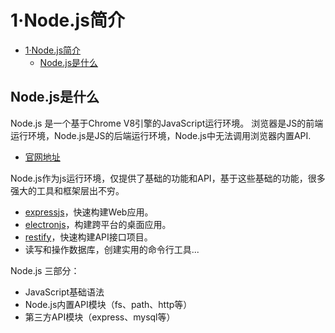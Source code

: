 # 1·Node.js简介

- [1·Node.js简介](#1nodejs简介)
  - [Node.js是什么](#nodejs是什么)

## Node.js是什么
Node.js 是一个基于Chrome V8引擎的JavaScript运行环境。
浏览器是JS的前端运行环境，Node.js是JS的后端运行环境，Node.js中无法调用浏览器内置API.

- [官网地址](https://nodejs.org/zh-cn/)

Node.js作为js运行环境，仅提供了基础的功能和API，基于这些基础的功能，很多强大的工具和框架层出不穷。
- [expressjs](https://expressjs.com/)，快速构建Web应用。
- [electronjs](https://www.electronjs.org/)，构建跨平台的桌面应用。
- [restify](http://restify.com/)，快速构建API接口项目。
- 读写和操作数据库，创建实用的命令行工具...

Node.js 三部分：
- JavaScript基础语法
- Node.js内置API模块（fs、path、http等）
- 第三方API模块（express、mysql等）


